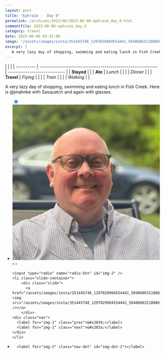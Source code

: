```yaml
---
layout: post
title: "Ephraim -  Day 6"
permalink: /archives/2023/06/2023-06-06-ephraim_day_6.html
commentfile: 2023-06-06-ephraim_day_6
category: travel
date: 2023-06-06 04:32:00
image: "/assets/images/insta/351445748_1297029984554441_5848686311808698901_n_17979823340196017.jpg"
excerpt: |
   A very lazy day of shopping, swimming and eating lunch in Fish Creek. Here is &#064;jmahnke with Sasquatch and again with glasses.
---
```


|            |                                                              |
| ---------- | ------------------------------------------------------------ | ----------------------------- |
| **Stayed** |  |
| **Ate**    | _Lunch_                                                      |          |
|            | _Dinner_                                                     |          |
| **Travel** | _Flying_                                                     |          |
|            | _Train_                                                      |          |
|            | _Walking_                                                    |          |


 A very lazy day of shopping, swimming and eating lunch in Fish Creek. Here is &#064;jmahnke with Sasquatch and again with glasses.


<ul class="slides">
    <input type="radio" name="radio-btn" id="img-1" checked="checked" />
    <li class="slide-container">
        <div class="slide">
          <a href="/assets/images/insta/352187581_1895842807468102_6906691402309857046_n_17919454169737831.jpg"><img src="/assets/images/insta/352187581_1895842807468102_6906691402309857046_n_17919454169737831.jpg" /></a>
        </div>
    <div class="nav">
      <label for="img-2" class="prev">&#x2039;</label>
      <label for="img-2" class="next">&#x203a;</label>
    </div>
    </li>
    
    <input type="radio" name="radio-btn" id="img-2" />
    <li class="slide-container">
        <div class="slide">
          <a href="/assets/images/insta/351445748_1297029984554441_5848686311808698901_n_17979823340196017.jpg"><img src="/assets/images/insta/351445748_1297029984554441_5848686311808698901_n_17979823340196017.jpg" /></a>
        </div>
    <div class="nav">
      <label for="img-1" class="prev">&#x2039;</label>
      <label for="img-1" class="next">&#x203a;</label>
    </div>
    </li>
			
<li class="nav-dots">
      <label for="img-1" class="nav-dot" id="img-dot-1"></label>

      <label for="img-2" class="nav-dot" id="img-dot-2"></label>

</li>
</ul>        
             

		